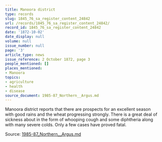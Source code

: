 ```yaml
---
title: Manoora district
type: records
slug: 1845_76_sa_register_content_24842
url: /records/1845_76_sa_register_content_24842/
record_id: 1845_76_sa_register_content_24842
date: '1872-10-02'
date_display: null
volume: null
issue_number: null
page: '3'
article_type: news
issue_reference: 2 October 1872, page 3
people_mentioned: []
places_mentioned:
- Manoora
topics:
- agriculture
- health
- disease
source_document: 1985-87_Northern__Argus.md
---
```


Manoora district reports that there are prospects for an excellent season with good rains and the wheat progressing strongly.  There is a great deal of sickness about in the form of whooping cough and some diphtheria along with many severe colds.  Only a few cases have proved fatal.

Source: [1985-87_Northern__Argus.md](/downloads/markdown/1985-87_Northern__Argus.md)
